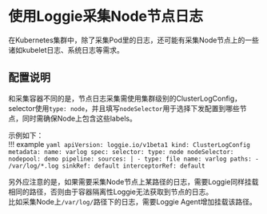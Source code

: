 # 使用Loggie采集Node节点日志

在Kubernetes集群中，除了采集Pod里的日志，还可能有采集Node节点上的一些诸如kubelet日志、系统日志等需求。  


## 配置说明
和采集容器不同的是，节点日志采集需使用集群级别的ClusterLogConfig，selector使用`type: node`，并且填写`nodeSelector`用于选择下发配置到哪些节点，同时需确保Node上包含这些labels。  

示例如下：  
!!! example
    ```yaml
    apiVersion: loggie.io/v1beta1
    kind: ClusterLogConfig
    metadata:
      name: varlog
    spec:
      selector:
        type: node
        nodeSelector:
          nodepool: demo
      pipeline:
        sources: |
          - type: file
            name: varlog
            paths:
              - /var/log/*.log
        sinkRef: default
        interceptorRef: default
    ```

另外应注意的是，如果需要采集Node节点上某路径的日志，需要Loggie同样挂载相同的路径，否则由于容器隔离性Loggie无法获取到节点的日志。  
比如采集Node上`/var/log/`路径下的日志，需要Loggie Agent增加挂载该路径。  